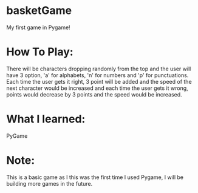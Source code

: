 # basketGame
My first game in Pygame!

# How To Play:
There will be characters dropping randomly from the top and the user will have 3 option, 'a' for alphabets, 'n' for numbers and 'p' for punctuations. Each time the user gets it right, 3 point will be added and the speed of the next character would be increased and each time the user gets it wrong, points would decrease by 3 points and the speed would be increased.

# What I learned: 
PyGame 

# Note: 
This is a basic game as I this was the first time I used Pygame, I will be building more games in the future. 
